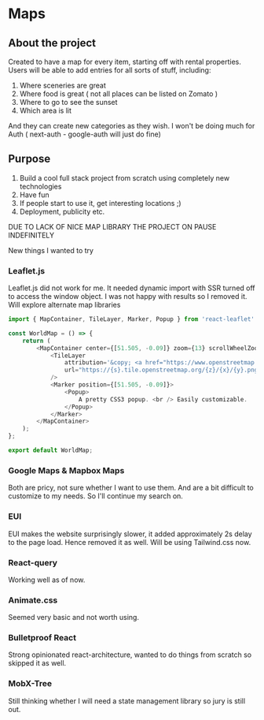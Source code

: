 # Maps

## About the project

Created to have a map for every item, starting off with rental properties. Users will be able to add entries for all sorts of stuff, including:
1) Where sceneries are great
2) Where food is great ( not all places can be listed on Zomato )
3) Where to go to see the sunset
4) Which area is lit

And they can create new categories as they wish. I won't be doing much for Auth ( next-auth - google-auth will just do fine)

## Purpose

1) Build a cool full stack project from scratch using completely new technologies
2) Have fun
3) If people start to use it, get interesting locations ;)
4) Deployment, publicity etc.

DUE TO LACK OF NICE MAP LIBRARY THE PROJECT ON PAUSE INDEFINITELY

New things I wanted to try

### Leaflet.js

Leaflet.js did not work for me. It needed dynamic import with SSR turned off to access the window object. I was not happy with results so I removed it. Will explore alternate map libraries

```ts
import { MapContainer, TileLayer, Marker, Popup } from 'react-leaflet'

const WorldMap = () => {
    return (
        <MapContainer center={[51.505, -0.09]} zoom={13} scrollWheelZoom={false}>
            <TileLayer
                attribution='&copy; <a href="https://www.openstreetmap.org/copyright">OpenStreetMap</a> contributors'
                url="https://{s}.tile.openstreetmap.org/{z}/{x}/{y}.png"
            />
            <Marker position={[51.505, -0.09]}>
                <Popup>
                    A pretty CSS3 popup. <br /> Easily customizable.
                </Popup>
            </Marker>
        </MapContainer>
    );
};

export default WorldMap;
```
### Google Maps & Mapbox Maps

Both are pricy, not sure whether I want to use them. And are a bit difficult to customize to my needs. So I'll continue my search on.


### EUI

EUI makes the website surprisingly slower, it added approximately 2s delay to the page load. Hence removed it as well.
Will be using Tailwind.css now.

### React-query

Working well as of now.

### Animate.css

Seemed very basic and not worth using.

### Bulletproof React

Strong opinionated react-architecture, wanted to do things from scratch so skipped it as well.

### MobX-Tree

Still thinking whether I will need a state management library so jury is still out.